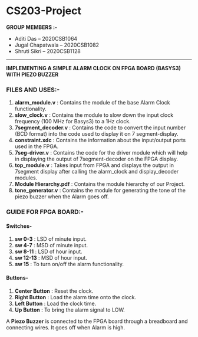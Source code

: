 # CS203-Project

**GROUP MEMBERS :-**

* Aditi Das – 2020CSB1064
* Jugal Chapatwala – 2020CSB1082
* Shruti Sikri – 2020CSB1128

---

**IMPLEMENTING A SIMPLE ALARM CLOCK ON FPGA BOARD (BASYS3) WITH PIEZO BUZZER**

### FILES AND USES:-

1. **alarm_module.v**       : Contains the module of the base Alarm Clock functionality.
2. **slow_clock.v**         : Contains the module to slow down the input clock frequency (100 MHz for Basys3) to a 1Hz clock.
3. **7segment_decoder.v**   : Contains the code to convert the input number (BCD format) into the code used to display it on 7 segment-display.
4. **constraint.xdc**       : Contains the information about the input/output ports used in the FPGA.
5. **7seg-driver.v**        : Contains the code for the driver module which will help in displaying the output of 7segment-decoder on the FPGA display.
6. **top_module.v**         : Takes input from FPGA and displays the output in 7segment display after calling the alarm_clock and display_decoder modules.
7. **Module Hierarchy.pdf** : Contains the module hierarchy of our Project.
8. **tone_generator.v**     : Contains the module for generating the tone of the piezo buzzer when the Alarm goes off.

### GUIDE FOR FPGA BOARD:-

#### Switches-

1. **sw 0-3**                  : LSD of minute input.
2. **sw 4-7**                  : MSD of minute input.
3. **sw 8-11**                 : LSD of hour input.
4. **sw 12-13**                : MSD of hour input.
5. **sw 15**                   : To turn on/off the alarm functionality.

#### Buttons-

1. **Center Button**          : Reset the clock.
2. **Right Button**           : Load the alarm time onto the clock.
3. **Left Button**            : Load the clock time.
4. **Up Button**              : To bring the alarm signal to LOW.

A **Piezo Buzzer** is connected to the FPGA board through a breadboard and connecting wires. It goes off when Alarm is high.
